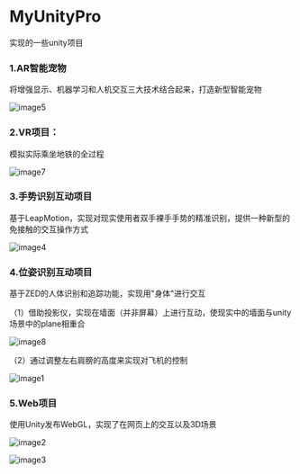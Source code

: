 # MyUnityPro
实现的一些unity项目

### 1.AR智能宠物

将增强显示、机器学习和人机交互三大技术结合起来，打造新型智能宠物

![image5](gif/image5.gif)

### 2.VR项目：

模拟实际乘坐地铁的全过程

![image7](gif/image7.gif)

### 3.手势识别互动项目

基于LeapMotion，实现对现实使用者双手裸手手势的精准识别，提供一种新型的免接触的交互操作方式

![image4](gif/image4.gif)

### 4.位姿识别互动项目

基于ZED的人体识别和追踪功能，实现用"身体"进行交互

（1）借助投影仪，实现在墙面（并非屏幕）上进行互动，使现实中的墙面与unity场景中的plane相重合

![image8](gif/image8.gif)

（2）通过调整左右肩膀的高度来实现对飞机的控制

![image1](gif/image1.gif)

### 5.Web项目

使用Unity发布WebGL，实现了在网页上的交互以及3D场景

![image2](gif/image2.gif)

![image3](gif/image3.gif)
